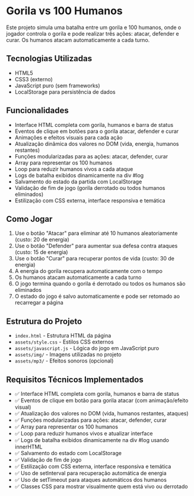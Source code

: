 # Gorila vs 100 Humanos

Este projeto simula uma batalha entre um gorila e 100 humanos, onde o jogador controla o gorila e pode realizar três ações: atacar, defender e curar. Os humanos atacam automaticamente a cada turno.

## Tecnologias Utilizadas

- HTML5
- CSS3 (externo)
- JavaScript puro (sem frameworks)
- LocalStorage para persistência de dados

## Funcionalidades

- Interface HTML completa com gorila, humanos e barra de status
- Eventos de clique em botões para o gorila atacar, defender e curar
- Animações e efeitos visuais para cada ação
- Atualização dinâmica dos valores no DOM (vida, energia, humanos restantes)
- Funções modularizadas para as ações: atacar, defender, curar
- Array para representar os 100 humanos
- Loop para reduzir humanos vivos a cada ataque
- Logs de batalha exibidos dinamicamente na div #log
- Salvamento do estado da partida com LocalStorage
- Validação de fim de jogo (gorila derrotado ou todos humanos eliminados)
- Estilização com CSS externa, interface responsiva e temática

## Como Jogar

1. Use o botão "Atacar" para eliminar até 10 humanos aleatoriamente (custo: 20 de energia)
2. Use o botão "Defender" para aumentar sua defesa contra ataques (custo: 15 de energia)
3. Use o botão "Curar" para recuperar pontos de vida (custo: 30 de energia)
4. A energia do gorila recupera automaticamente com o tempo
5. Os humanos atacam automaticamente a cada turno
6. O jogo termina quando o gorila é derrotado ou todos os humanos são eliminados
7. O estado do jogo é salvo automaticamente e pode ser retomado ao recarregar a página

## Estrutura do Projeto

- `index.html` - Estrutura HTML da página
- `assets/style.css` - Estilos CSS externos
- `assets/javascript.js` - Lógica do jogo em JavaScript puro
- `assets/img/` - Imagens utilizadas no projeto
- `assets/mp3/` - Efeitos sonoros (opcional)

## Requisitos Técnicos Implementados

- ✅ Interface HTML completa com gorila, humanos e barra de status
- ✅ Eventos de clique em botão para gorila atacar (com animação/efeito visual)
- ✅ Atualização dos valores no DOM (vida, humanos restantes, ataques)
- ✅ Funções modularizadas para ações: atacar, defender, curar
- ✅ Array para representar os 100 humanos
- ✅ Loop para reduzir humanos vivos e atualizar interface
- ✅ Logs de batalha exibidos dinamicamente na div #log usando innerHTML
- ✅ Salvamento do estado com LocalStorage
- ✅ Validação de fim de jogo
- ✅ Estilização com CSS externa, interface responsiva e temática
- ✅ Uso de setInterval para recuperação automática de energia
- ✅ Uso de setTimeout para ataques automáticos dos humanos
- ✅ Classes CSS para mostrar visualmente quem está vivo ou derrotado
